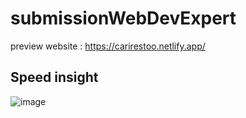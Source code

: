 # submissionWebDevExpert
preview website :
https://carirestoo.netlify.app/
## Speed insight
![image](https://user-images.githubusercontent.com/64099986/236655494-b788a48d-a75d-4c86-a3dd-c1f2a1b65ff7.png)

